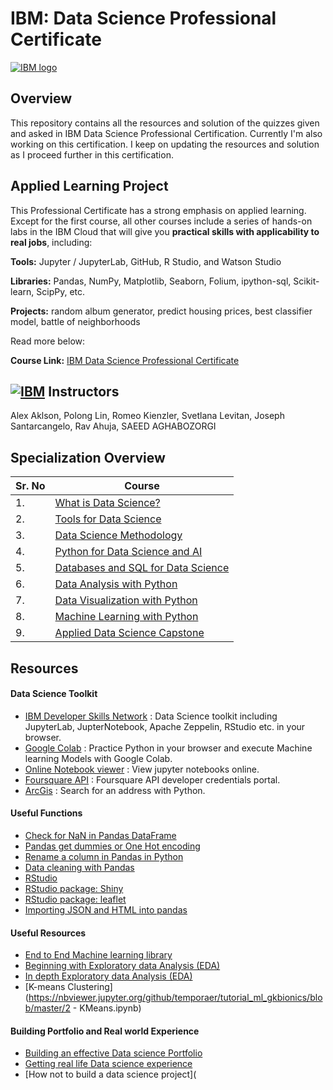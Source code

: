 # IBM: Data Science Professional Certificate



[![IBM logo](https://raw.githubusercontent.com/Thomas-George-T/IBM-Data-Science-Professional-Certification/master/ibm.svg)](https://raw.githubusercontent.com/Thomas-George-T/IBM-Data-Science-Professional-Certification/master/ibm.svg)



## Overview

This repository contains all the resources and solution of the quizzes given and asked in IBM Data Science Professional Certification. Currently I'm also working on this certification. I keep on updating the resources and solution as I proceed further in this certification.

## Applied Learning Project

This Professional Certificate has a strong emphasis on applied learning. Except for the first course, all other courses include a series of hands-on labs in the IBM Cloud that will give you **practical skills with applicability to real jobs**, including:

**Tools:** Jupyter / JupyterLab, GitHub, R Studio, and Watson Studio

**Libraries:** Pandas, NumPy, Matplotlib, Seaborn, Folium, ipython-sql, Scikit-learn, ScipPy, etc.

**Projects:** random album generator, predict housing prices, best classifier model, battle of neighborhoods

Read more below:

**Course Link:** [IBM Data Science Professional Certificate](https://www.coursera.org/professional-certificates/ibm-data-science)

## [![IBM](https://camo.githubusercontent.com/c295674b7ef01290b40eb38bcd541e517c412d71699a9e316970d028385244c4/687474703a2f2f692e696d6775722e636f6d2f516b74716e75312e706e67)](https://camo.githubusercontent.com/c295674b7ef01290b40eb38bcd541e517c412d71699a9e316970d028385244c4/687474703a2f2f692e696d6775722e636f6d2f516b74716e75312e706e67) Instructors

Alex Aklson, Polong Lin, Romeo Kienzler, Svetlana Levitan, Joseph Santarcangelo, Rav Ahuja, SAEED AGHABOZORGI

## Specialization Overview

| Sr. No | Course                                 |
| ------ | -------------------------------------- |
| 1.     | [What is Data Science?]()              |
| 2.     | [Tools for Data Science]()             |
| 3.     | [Data Science Methodology]()           |
| 4.     | [Python for Data Science and AI]()     |
| 5.     | [Databases and SQL for Data Science]() |
| 6.     | [Data Analysis with Python]()          |
| 7.     | [Data Visualization with Python]()     |
| 8.     | [Machine Learning with Python]()       |
| 9.     | [Applied Data Science Capstone]()      |

## Resources

#### Data Science Toolkit

- [IBM Developer Skills Network](https://labs.cognitiveclass.ai/login?logout=true) : Data Science toolkit including JupyterLab, JupterNotebook, Apache Zeppelin, RStudio etc. in your browser.
- [Google Colab](https://colab.research.google.com/) : Practice Python in your browser and execute Machine learning Models with Google Colab.
- [Online Notebook viewer](https://nbviewer.jupyter.org/) : View jupyter notebooks online.
- [Foursquare API](https://developer.foursquare.com/) : Foursquare API developer credentials portal.
- [ArcGis](https://developers.arcgis.com/labs/python/search-for-an-address/) : Search for an address with Python.

#### Useful Functions

- [Check for NaN in Pandas DataFrame](https://datatofish.com/check-nan-pandas-dataframe/)
- [Pandas get dummies or One Hot encoding](https://pandas.pydata.org/pandas-docs/stable/reference/api/pandas.get_dummies.html)
- [Rename a column in Pandas in Python](https://pandas.pydata.org/pandas-docs/stable/reference/api/pandas.DataFrame.rename.html)
- [Data cleaning with Pandas](https://towardsdatascience.com/data-cleaning-with-python-using-pandas-library-c6f4a68ea8eb)
- [RStudio](https://cran.rstudio.com/)
- [RStudio package: Shiny](https://shiny.rstudio.com/)
- [RStudio package: leaflet](https://rstudio.github.io/leaflet/)
- [Importing JSON and HTML into pandas](https://www.datacamp.com/community/tutorials/importing-data-into-pandas)

#### Useful Resources

- [End to End Machine learning library](https://e2eml.school/blog.html#skills)
- [Beginning with Exploratory data Analysis (EDA)](https://nbviewer.jupyter.org/github/Tanu-N-Prabhu/Python/blob/master/Exploratory_data_Analysis.ipynb)
- [In depth Exploratory data Analysis (EDA)](https://www.kaggle.com/lalitharajesh/iris-dataset-exploratory-data-analysis)
- [K-means Clustering](https://nbviewer.jupyter.org/github/temporaer/tutorial_ml_gkbionics/blob/master/2 - KMeans.ipynb)

#### Building Portfolio and Real world Experience

- [Building an effective Data science Portfolio](https://towardsdatascience.com/how-to-build-an-effective-data-science-portfolio-56d19b885aa8)
- [Getting real life Data science experience](https://towardsdatascience.com/3-ways-to-get-real-life-data-science-experience-before-your-first-job-545db436ef12)
- [How not to build a data science project](
